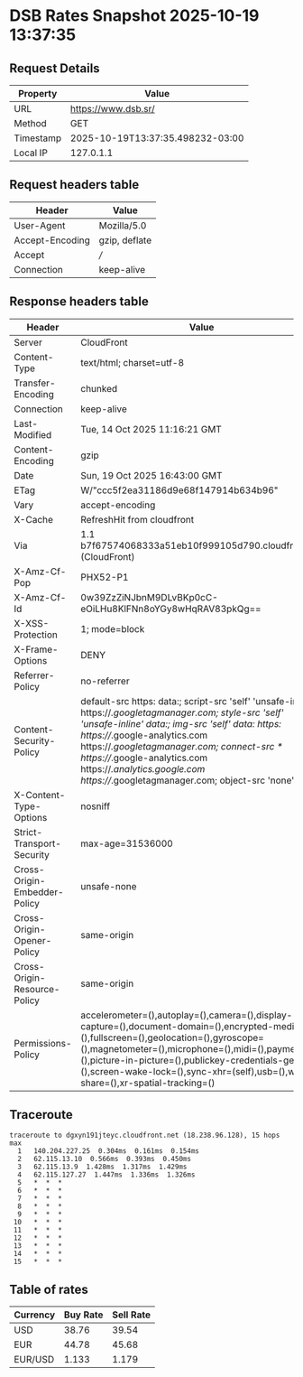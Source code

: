 # DSB Rates Snapshot 2025-10-19 13:37:35
## Request Details

| Property | Value |
|----------|-------|
| URL | https://www.dsb.sr/ |
| Method | GET |
| Timestamp | 2025-10-19T13:37:35.498232-03:00 |
| Local IP | 127.0.1.1 |
    
## Request headers table

| Header | Value |
|--------|-------|
| User-Agent | Mozilla/5.0 |
| Accept-Encoding | gzip, deflate |
| Accept | */* |
| Connection | keep-alive |

    
## Response headers table
| Header | Value |
|--------|-------|
| Server | CloudFront |
| Content-Type | text/html; charset=utf-8 |
| Transfer-Encoding | chunked |
| Connection | keep-alive |
| Last-Modified | Tue, 14 Oct 2025 11:16:21 GMT |
| Content-Encoding | gzip |
| Date | Sun, 19 Oct 2025 16:43:00 GMT |
| ETag | W/"ccc5f2ea31186d9e68f147914b634b96" |
| Vary | accept-encoding |
| X-Cache | RefreshHit from cloudfront |
| Via | 1.1 b7f67574068333a51eb10f999105d790.cloudfront.net (CloudFront) |
| X-Amz-Cf-Pop | PHX52-P1 |
| X-Amz-Cf-Id | 0w39ZzZiNJbnM9DLvBKp0cC-eOiLHu8KlFNn8oYGy8wHqRAV83pkQg== |
| X-XSS-Protection | 1; mode=block |
| X-Frame-Options | DENY |
| Referrer-Policy | no-referrer |
| Content-Security-Policy | default-src https: data:; script-src 'self' 'unsafe-inline' https://*.googletagmanager.com; style-src 'self' 'unsafe-inline' data:; img-src 'self' data: https: https://*.google-analytics.com https://*.googletagmanager.com; connect-src * https://*.google-analytics.com https://*.analytics.google.com https://*.googletagmanager.com; object-src 'none' |
| X-Content-Type-Options | nosniff |
| Strict-Transport-Security | max-age=31536000 |
| Cross-Origin-Embedder-Policy | unsafe-none |
| Cross-Origin-Opener-Policy | same-origin |
| Cross-Origin-Resource-Policy | same-origin |
| Permissions-Policy | accelerometer=(),autoplay=(),camera=(),display-capture=(),document-domain=(),encrypted-media=(),fullscreen=(),geolocation=(),gyroscope=(),magnetometer=(),microphone=(),midi=(),payment=(),picture-in-picture=(),publickey-credentials-get=(),screen-wake-lock=(),sync-xhr=(self),usb=(),web-share=(),xr-spatial-tracking=() |

## Traceroute 

```
traceroute to dgxyn191jteyc.cloudfront.net (18.238.96.128), 15 hops max
  1   140.204.227.25  0.304ms  0.161ms  0.154ms 
  2   62.115.13.10  0.566ms  0.393ms  0.450ms 
  3   62.115.13.9  1.428ms  1.317ms  1.429ms 
  4   62.115.127.27  1.447ms  1.336ms  1.326ms 
  5   *  *  * 
  6   *  *  * 
  7   *  *  * 
  8   *  *  * 
  9   *  *  * 
 10   *  *  * 
 11   *  *  * 
 12   *  *  * 
 13   *  *  * 
 14   *  *  * 
 15   *  *  * 

```


## Table of rates

| Currency | Buy Rate | Sell Rate |
|----------|----------|-----------|
| USD | 38.76 | 39.54 |
| EUR | 44.78 | 45.68 |
| EUR/USD | 1.133 | 1.179 |

